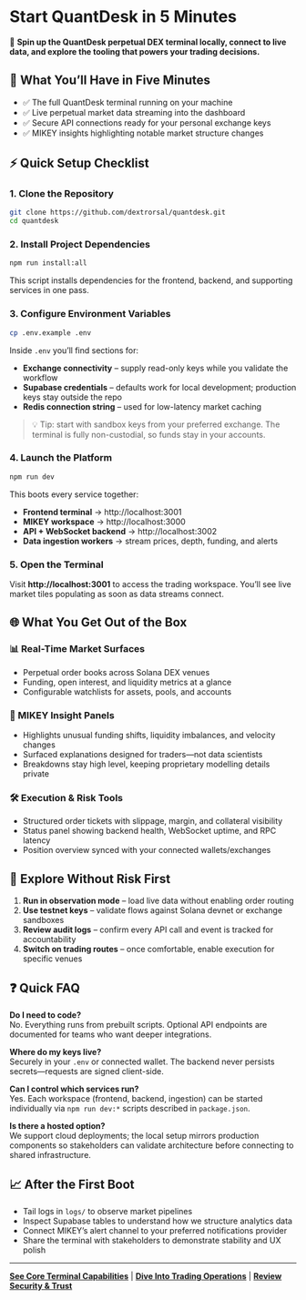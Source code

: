 # Start QuantDesk in 5 Minutes

🚀 **Spin up the QuantDesk perpetual DEX terminal locally, connect to live data, and explore the tooling that powers your trading decisions.**

## 🎯 What You’ll Have in Five Minutes

- ✅ The full QuantDesk terminal running on your machine
- ✅ Live perpetual market data streaming into the dashboard
- ✅ Secure API connections ready for your personal exchange keys
- ✅ MIKEY insights highlighting notable market structure changes

## ⚡ Quick Setup Checklist

### 1. Clone the Repository

```bash
git clone https://github.com/dextrorsal/quantdesk.git
cd quantdesk
```

### 2. Install Project Dependencies

```bash
npm run install:all
```

This script installs dependencies for the frontend, backend, and supporting services in one pass.

### 3. Configure Environment Variables

```bash
cp .env.example .env
```

Inside `.env` you’ll find sections for:
- **Exchange connectivity** – supply read-only keys while you validate the workflow
- **Supabase credentials** – defaults work for local development; production keys stay outside the repo
- **Redis connection string** – used for low-latency market caching

> 💡 Tip: start with sandbox keys from your preferred exchange. The terminal is fully non-custodial, so funds stay in your accounts.

### 4. Launch the Platform

```bash
npm run dev
```

This boots every service together:
- **Frontend terminal** → http://localhost:3001
- **MIKEY workspace** → http://localhost:3000
- **API + WebSocket backend** → http://localhost:3002
- **Data ingestion workers** → stream prices, depth, funding, and alerts

### 5. Open the Terminal

Visit **http://localhost:3001** to access the trading workspace. You’ll see live market tiles populating as soon as data streams connect.

## 🌐 What You Get Out of the Box

### 📊 Real-Time Market Surfaces
- Perpetual order books across Solana DEX venues
- Funding, open interest, and liquidity metrics at a glance
- Configurable watchlists for assets, pools, and accounts

### 🔎 MIKEY Insight Panels
- Highlights unusual funding shifts, liquidity imbalances, and velocity changes
- Surfaced explanations designed for traders—not data scientists
- Breakdowns stay high level, keeping proprietary modelling details private

### 🛠️ Execution & Risk Tools
- Structured order tickets with slippage, margin, and collateral visibility
- Status panel showing backend health, WebSocket uptime, and RPC latency
- Position overview synced with your connected wallets/exchanges

## 🧪 Explore Without Risk First

1. **Run in observation mode** – load live data without enabling order routing
2. **Use testnet keys** – validate flows against Solana devnet or exchange sandboxes
3. **Review audit logs** – confirm every API call and event is tracked for accountability
4. **Switch on trading routes** – once comfortable, enable execution for specific venues

## ❓ Quick FAQ

**Do I need to code?**  
No. Everything runs from prebuilt scripts. Optional API endpoints are documented for teams who want deeper integrations.

**Where do my keys live?**  
Securely in your `.env` or connected wallet. The backend never persists secrets—requests are signed client-side.

**Can I control which services run?**  
Yes. Each workspace (frontend, backend, ingestion) can be started individually via `npm run dev:*` scripts described in `package.json`.

**Is there a hosted option?**  
We support cloud deployments; the local setup mirrors production components so stakeholders can validate architecture before connecting to shared infrastructure.

## 📈 After the First Boot

- Tail logs in `logs/` to observe market pipelines
- Inspect Supabase tables to understand how we structure analytics data
- Connect MIKEY’s alert channel to your preferred notifications provider
- Share the terminal with stakeholders to demonstrate stability and UX polish

---

[**See Core Terminal Capabilities**](../core-features/) | [**Dive Into Trading Operations**](../trading-capabilities/) | [**Review Security & Trust**](../security-trust/)
